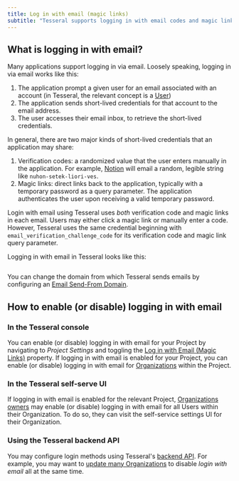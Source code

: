 ```yaml
---
title: Log in with email (magic links)
subtitle: "Tesseral supports logging in with email codes and magic links"
---
```


## What is logging in with email?

Many applications support logging in via email. Loosely speaking, logging in via email works like this:

1. The application prompt a given user for an email associated with an account (in Tesseral, the relevant concept is a [User](/docs/concepts/users))
2. The application sends short-lived credentials for that account to the email address.
3. The user accesses their email inbox, to retrieve the short-lived credentials.

In general, there are two major kinds of short-lived credentials that an application may share:

1. Verification codes: a randomized value that the user enters manually in the application. For example, [Notion](https://notion.so) will email a random, legible string like `nuhon-setek-liori-ves`. 
2. Magic links: direct links back to the application, typically with a temporary password as a query parameter. The application authenticates the user upon receiving a valid temporary password.

Login with email using Tesseral uses *both* verification code and magic links in each email. Users may either click a magic link or manually enter a code. However, Tesseral uses the same credential beginning with `email_verification_challenge_code` for its verification code and magic link query parameter. 

Logging in with email in Tesseral looks like this:

<Frame caption="What *log in with email* looks like in Tesseral">
  <img src="/assets/login-methods/login-with-email-tesseral.png" alt="" />
</Frame>

You can change the domain from which Tesseral sends emails by configuring an [Email Send-From Domain](/docs/concepts/projects#email-send-from-domain).


## How to enable (or disable) logging in with email

### In the Tesseral console

You can enable (or disable) logging in with email for your Project by navigating to *Project Settings* and toggling the [Log in with Email (Magic Links)](/docs/concepts/projects) property. If logging in with email is enabled for your Project, you can enable (or disable) logging in with email for [Organizations](/docs/concepts/organizations) within the Project.

### In the Tesseral self-serve UI

If logging in with email is enabled for the relevant Project, [Organizations owners](/docs/concepts/users#owner) may enable (or disable) logging in with email for all Users within their Organization. To do so, they can visit the self-service settings UI for their Organization.

### Using the Tesseral backend API

You may configure login methods using Tesseral's [backend API](/docs/backend-api-reference). For example, you may want to [update many Organizations](http://localhost:3000/docs/backend-api-reference/api-reference/organizations/update-organization) to disable *login with email* all at the same time. 

